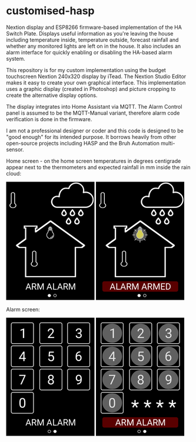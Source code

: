 # customised-hasp
Nextion display and ESP8266 firmware-based implementation of the HA Switch Plate. Displays useful information as you're leaving the house including temperature inside, temperature outside, forecast rainfall and whether any monitored lights are left on in the house. It also includes an alarm interface for quickly enabling or disabling the HA-based alarm system.

 

This repository is for my custom implementation using the budget touchscreen Nextion 240x320 display by iTead. The Nextion Studio Editor makes it easy to create your own graphical interface. This implementation uses a graphic display (created in Photoshop) and picture cropping to create the alternative display options.

 

The display integrates into Home Assistant via MQTT. The Alarm Control panel is assumed to be the MQTT-Manual variant, therefore alarm code verification is done in the firmware.

 

I am not a professional designer or coder and this code is designed to be "good enough" for its intended purpose. It borrows heavily from other open-source projects including HASP and the Bruh Automation multi-sensor.

Home screen - on the home screen temperatures in degrees centigrade appear next to the thermometers and expected rainfall in mm inside the rain cloud:

![home](./graphics/Home_240x320.png)
![home_pressed](./graphics/Home-press_240x320.png)


Alarm screen:

![alarm](./graphics/Alarm_240x320.png)
![alarm_pressed](./graphics/Alarm-press_240x320.png)
